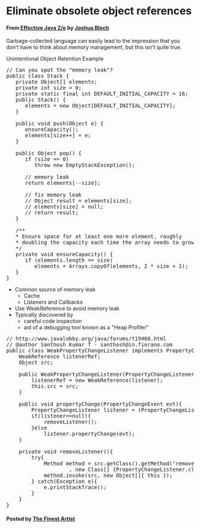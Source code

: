# Eliminate obsolete object references

#### From <u>[Effective Java 2/e](https://books.google.co.kr/books/about/Effective_Java.html?id=ka2VUBqHiWkC&hl=en)</u> by <u>[Joshua Bloch](https://en.wikipedia.org/wiki/Joshua_Bloch)</u>

Garbage-collected language can easily lead to the impression that you don’t have to think about memory management, but this isn’t quite true.

Unintentional Object Retention Example
<pre class="prettyprint">
// Can you spot the "memory leak"?
public class Stack {
   private Object[] elements;
   private int size = 0;
   private static final int DEFAULT_INITIAL_CAPACITY = 16;
   public Stack() {
      elements = new Object[DEFAULT_INITIAL_CAPACITY];
   }

   public void push(Object e) {
      ensureCapacity();
      elements[size++] = e;
   }

   public Object pop() {
      if (size == 0)
         throw new EmptyStackException();

      // memory leak
      return elements[--size];

      // fix memory leak
      // Object result = elements[size];
      // elements[size] = null;
      // return result;
   }

   /**
   * Ensure space for at least one more element, roughly
   * doubling the capacity each time the array needs to grow.
   */
   private void ensureCapacity() {
      if (elements.length == size)
         elements = Arrays.copyOf(elements, 2 * size + 1);
   }
}
</pre>

* Common source of memory leak
   * Cache
   * Listeners and Callbacks
* Use WeakReference to avoid memory leak
* Typically discovered by
   * careful code inspection
   * aid of a debugging tool known as a "Heap Profiler"

<pre class="prettyprint">
// http://www.javalobby.org/java/forums/t19468.html
// @author Santhosh Kumar T - santhosh@in.fiorano.com
public class WeakPropertyChangeListener implements PropertyChangeListener{
    WeakReference listenerRef;
    Object src;

    public WeakPropertyChangeListener(PropertyChangeListener listener, Object src){
        listenerRef = new WeakReference(listener);
        this.src = src;
    }

    public void propertyChange(PropertyChangeEvent evt){
        PropertyChangeListener listener = (PropertyChangeListener)listenerRef.get();
        if(listener==null){
            removeListener();
        }else
            listener.propertyChange(evt);
    }

    private void removeListener(){
        try{
            Method method = src.getClass().getMethod("removePropertyChangeListener"
                    , new Class[] {PropertyChangeListener.class});
            method.invoke(src, new Object[]{ this });
        } catch(Exception e){
            e.printStackTrace();
        }
    }
}
</pre>

#### Posted by <u>[The Finest Artist](http://thefinestartist.com)
